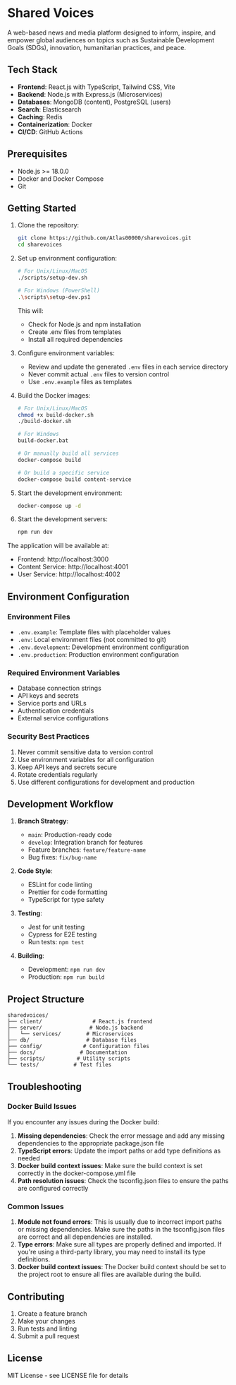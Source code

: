 # Shared Voices

A web-based news and media platform designed to inform, inspire, and empower global audiences on topics such as Sustainable Development Goals (SDGs), innovation, humanitarian practices, and peace.

## Tech Stack

- **Frontend**: React.js with TypeScript, Tailwind CSS, Vite
- **Backend**: Node.js with Express.js (Microservices)
- **Databases**: MongoDB (content), PostgreSQL (users)
- **Search**: Elasticsearch
- **Caching**: Redis
- **Containerization**: Docker
- **CI/CD**: GitHub Actions

## Prerequisites

- Node.js >= 18.0.0
- Docker and Docker Compose
- Git

## Getting Started

1. Clone the repository:
   ```bash
   git clone https://github.com/Atlas00000/sharevoices.git
   cd sharevoices
   ```

2. Set up environment configuration:
   ```bash
   # For Unix/Linux/MacOS
   ./scripts/setup-dev.sh

   # For Windows (PowerShell)
   .\scripts\setup-dev.ps1
   ```
   This will:
   - Check for Node.js and npm installation
   - Create .env files from templates
   - Install all required dependencies

3. Configure environment variables:
   - Review and update the generated `.env` files in each service directory
   - Never commit actual `.env` files to version control
   - Use `.env.example` files as templates

4. Build the Docker images:
   ```bash
   # For Unix/Linux/MacOS
   chmod +x build-docker.sh
   ./build-docker.sh

   # For Windows
   build-docker.bat

   # Or manually build all services
   docker-compose build

   # Or build a specific service
   docker-compose build content-service
   ```

5. Start the development environment:
   ```bash
   docker-compose up -d
   ```

6. Start the development servers:
   ```bash
   npm run dev
   ```

The application will be available at:
- Frontend: http://localhost:3000
- Content Service: http://localhost:4001
- User Service: http://localhost:4002

## Environment Configuration

### Environment Files
- `.env.example`: Template files with placeholder values
- `.env`: Local environment files (not committed to git)
- `.env.development`: Development environment configuration
- `.env.production`: Production environment configuration

### Required Environment Variables
- Database connection strings
- API keys and secrets
- Service ports and URLs
- Authentication credentials
- External service configurations

### Security Best Practices
1. Never commit sensitive data to version control
2. Use environment variables for all configuration
3. Keep API keys and secrets secure
4. Rotate credentials regularly
5. Use different configurations for development and production

## Development Workflow

1. **Branch Strategy**:
   - `main`: Production-ready code
   - `develop`: Integration branch for features
   - Feature branches: `feature/feature-name`
   - Bug fixes: `fix/bug-name`

2. **Code Style**:
   - ESLint for code linting
   - Prettier for code formatting
   - TypeScript for type safety

3. **Testing**:
   - Jest for unit testing
   - Cypress for E2E testing
   - Run tests: `npm test`

4. **Building**:
   - Development: `npm run dev`
   - Production: `npm run build`

## Project Structure

```
sharedvoices/
├── client/                # React.js frontend
├── server/               # Node.js backend
│   └── services/        # Microservices
├── db/                  # Database files
├── config/             # Configuration files
├── docs/              # Documentation
├── scripts/          # Utility scripts
└── tests/           # Test files
```

## Troubleshooting

### Docker Build Issues

If you encounter any issues during the Docker build:

1. **Missing dependencies**: Check the error message and add any missing dependencies to the appropriate package.json file
2. **TypeScript errors**: Update the import paths or add type definitions as needed
3. **Docker build context issues**: Make sure the build context is set correctly in the docker-compose.yml file
4. **Path resolution issues**: Check the tsconfig.json files to ensure the paths are configured correctly

### Common Issues

1. **Module not found errors**: This is usually due to incorrect import paths or missing dependencies. Make sure the paths in the tsconfig.json files are correct and all dependencies are installed.
2. **Type errors**: Make sure all types are properly defined and imported. If you're using a third-party library, you may need to install its type definitions.
3. **Docker build context issues**: The Docker build context should be set to the project root to ensure all files are available during the build.

## Contributing

1. Create a feature branch
2. Make your changes
3. Run tests and linting
4. Submit a pull request

## License

MIT License - see LICENSE file for details